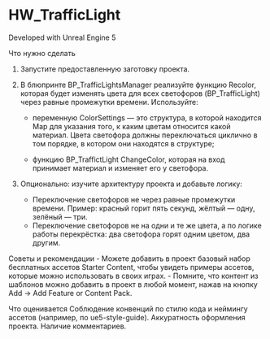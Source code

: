 # HW_TrafficLight

Developed with Unreal Engine 5

Что нужно сделать
1. Запустите предоставленную заготовку проекта.

2. В блюпринте BP_TrafficLightsManager реализуйте функцию Recolor, которая будет изменять цвета для всех светофоров
   (BP_TrafficLight) через равные промежутки времени. Используйте:

	- переменную ColorSettings — это структура, в которой находится Map для указания того, к каким цветам относится какой материал. 
  	Цвета светофора должны переключаться циклично в том порядке, в котором они находятся в структуре;

	- функцию BP_TraffictLight ChangeColor, которая на вход принимает материал и изменяет его у светофора.

3. Опционально: изучите архитектуру проекта и добавьте логику:
	- Переключение светофоров не через равные промежутки времени. Пример: красный горит пять секунд, жёлтый — одну, зелёный — три.
	- Переключение светофоров не на одни и те же цвета, а по логике работы перекрёстка: два светофора горят одним цветом, два другим.

Советы и рекомендации
	- Можете добавить в проект базовый набор бесплатных ассетов Starter Content, чтобы увидеть примеры ассетов, которые можно использовать в своих играх.
	- Помните, что контент из шаблонов можно добавить в проект в любой момент, нажав на кнопку Add → Add Feature or Content Pack.

Что оценивается
Соблюдение конвенций по стилю кода и неймингу ассетов (например, по ue5-style-guide).
Аккуратность оформления проекта.
Наличие комментариев.